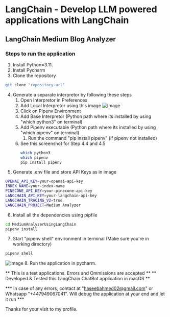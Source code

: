 # LangChain - Develop LLM powered applications with LangChain
## LangChain Medium Blog Analyzer

### Steps to run the application

1. Install Python=3.11.
2. Install Pycharm
3. Clone the repository
```bash
git clone "repository-url"
```
4. Generate a separate interpretor by following these steps
     1. Open Interpretor in Preferences
     2. Add Local Interpretor using this image ![image](https://github.com/user-attachments/assets/c65b6f06-66a0-4d12-87a8-5bbc557c7665)
     3. Click on Pipenv Environment
     4. Add Base Interpretor (Python path where its installed by using "which python3" on terminal)
     5. Add Pipenv executable (Python path where its installed by using "which pipenv" on terminal)
        1. Run the command "pip install pipenv" (if pipenv not installed)
     6. See this screenshot for Step 4.4 and 4.5
        ```bash
        which python3
        which pipenv
        pip install pipenv
        ```
5. Generate .env file and store API Keys as in image
 ```bash
OPENAI_API_KEY=your-openai-api-key
INDEX_NAME=your-index-name
PINECONE_API_KEY=your-pinecone-api-key
LANGCHAIN_API_KEY=your-langchain-api-key
LANGCHAIN_TRACING_V2=true
LANGCHAIN_PROJECT=Medium Analyzer
```
6. Install all the dependencies using pipfile
```bash
cd MediumAnalyzerUsingLangChain
pipenv install
```
7. Start "pipenv shell" environment in terminal (Make sure you're in working directory)
```bash
pipenv shell
```
 ![image](https://github.com/user-attachments/assets/09759085-e140-4197-9819-af3a32168510)
8. Run the application in pycharm.

** This is a test applications. Errors and Ommissions are accepted ** 
** Developed & Tested this LangChain ChatBot application in macOS **

*** In case of any errors, contact at "haseebahmed02@gmail.com" or Whatsapp "+447949067041". Will debug the application at your end and let it run ***

Thanks for your visit to my profile.

